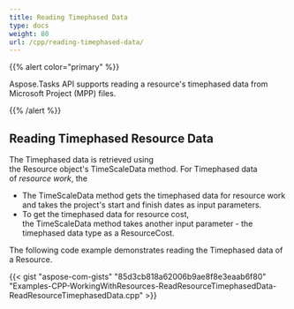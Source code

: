 ```yaml
---
title: Reading Timephased Data
type: docs
weight: 80
url: /cpp/reading-timephased-data/
---
```


{{% alert color="primary" %}} 

Aspose.Tasks API supports reading a resource's timephased data from Microsoft Project (MPP) files.

{{% /alert %}} 
## **Reading Timephased Resource Data**
The Timephased data is retrieved using the Resource object's TimeScaleData method. For Timephased data of *resource work*, the

- The TimeScaleData method gets the timephased data for resource work and takes the project's start and finish dates as input parameters.
- To get the timephased data for resource cost, the TimeScaleData method takes another input parameter - the timephased data type as a ResourceCost.

The following code example demonstrates reading the Timephased data of a Resource.

{{< gist "aspose-com-gists" "85d3cb818a62006b9ae8f8e3eaab6f80" "Examples-CPP-WorkingWithResources-ReadResourceTimephasedData-ReadResourceTimephasedData.cpp" >}}
